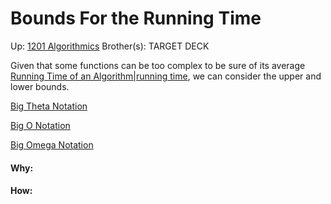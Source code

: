 # Bounds For the Running Time

Up: [1201 Algorithmics](1201_algorithmics)
Brother(s):
TARGET DECK

Given that some functions can be too complex to be sure of its average [Running Time of an Algorithm|running time](running_time_of_an_algorithm|running_time), we can consider the upper and lower bounds.

[Big Theta Notation](big_theta_notation)

[Big O Notation](big_o_notation)

[Big Omega Notation](big_omega_notation)






































#### Why:
#### How:









